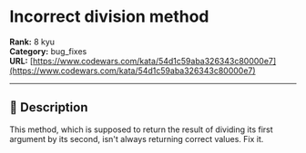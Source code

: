 # Incorrect division method

**Rank:** 8 kyu  
**Category:** bug_fixes  
**URL:** [https://www.codewars.com/kata/54d1c59aba326343c80000e7](https://www.codewars.com/kata/54d1c59aba326343c80000e7)

---

## 📝 Description

This method, which is supposed to return the result of dividing its first argument by its second, isn't always returning correct values. Fix it.
